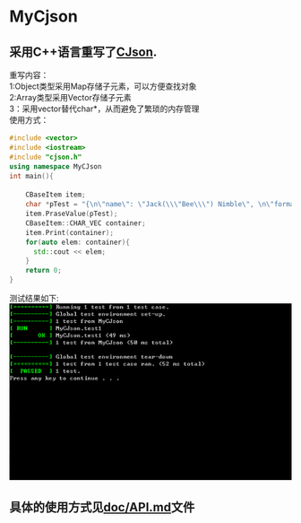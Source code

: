 MyCjson
=======
采用C++语言重写了[CJson](http://sourceforge.net/projects/cjson/).
-------
重写内容：<br/>
1:Object类型采用Map存储子元素，可以方便查找对象<br/>
2:Array类型采用Vector存储子元素<br/>
3：采用vector<char>替代char*，从而避免了繁琐的内存管理<br/>
使用方式：
```c++
#include <vector>
#include <iostream>
#include "cjson.h"
using namespace MyCJson
int main(){
	
	CBaseItem item;
	char *pTest = "{\n\"name\": \"Jack(\\\"Bee\\\") Nimble\", \n\"format\": {\"type\":       \"rect\", \n\"width\":      1920, \n\"height\":     1080, \n\"interlace\":  false,\"frame rate\": 24\n}\n}";
	item.PraseValue(pTest);
	CBaseItem::CHAR_VEC container;
	item.Print(container);
	for(auto elem: container){
	  std::cout << elem;
	}
	return 0;
}
```
测试结果如下:<br/>
![结果](/doc/result.png)

具体的使用方式见[doc/API.md](/doc/API.md)文件
--------
